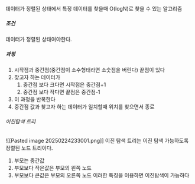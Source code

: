 데이터가 정렬된 상태에서 특정 데이터를 찾을때 O(logN)로 찾을 수 있는 알고리즘
##### 조건
데이터가 정렬된 상태여야한다.
##### 과정
1. 시작점과 중간점(중간점이 소수형태라면 소숫점을 버린다) 끝점이 있다
2. 찾고자 하는 데이터가
	1. 중간점 보다 크다면 시작점은 중간점+1
	2. 중간점 보다 작다면 끝점은 중간점-1
3. 이 과정을 반복한다
4. 중간점 값과 찾고자 하는 데이터가 일치할때 위치를 찾으면서 종료
###### 이진탐색 트리
![[Pasted image 20250224233001.png]]
이진 탐색 트리는 이진 탐색 가능하도록 정렬된 노드 트리이다.
1. 부모는 중간값
2. 부모보다 작은값은 부모의 왼쪽 노드
3. 부모보다 큰값은 부모의 오른쪽 노드
이러한 특징을 이용하면 이진탐색이 가능하다